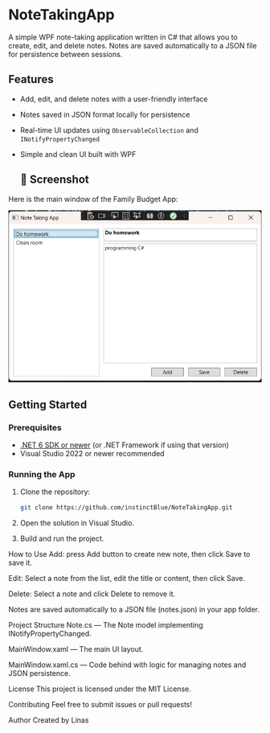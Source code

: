 # NoteTakingApp

A simple WPF note-taking application written in C# that allows you to create, edit, and delete notes. Notes are saved automatically to a JSON file for persistence between sessions.

## Features

- Add, edit, and delete notes with a user-friendly interface
- Notes saved in JSON format locally for persistence
- Real-time UI updates using `ObservableCollection` and `INotifyPropertyChanged`
- Simple and clean UI built with WPF

  ## 📸 Screenshot

Here is the main window of the Family Budget App:

![Main Window](/NoteTakingApp.png)


## Getting Started

### Prerequisites

- [.NET 6 SDK or newer](https://dotnet.microsoft.com/download) (or .NET Framework if using that version)
- Visual Studio 2022 or newer recommended

### Running the App

1. Clone the repository:
   ```bash
   git clone https://github.com/instinctBlue/NoteTakingApp.git

2. Open the solution in Visual Studio.

3. Build and run the project.

How to Use
Add: press Add button to create new note, then click Save to save it.

Edit: Select a note from the list, edit the title or content, then click Save.

Delete: Select a note and click Delete to remove it.

Notes are saved automatically to a JSON file (notes.json) in your app folder.

Project Structure
Note.cs — The Note model implementing INotifyPropertyChanged.

MainWindow.xaml — The main UI layout.

MainWindow.xaml.cs — Code behind with logic for managing notes and JSON persistence.

License
This project is licensed under the MIT License.

Contributing
Feel free to submit issues or pull requests!

Author
Created by Linas
